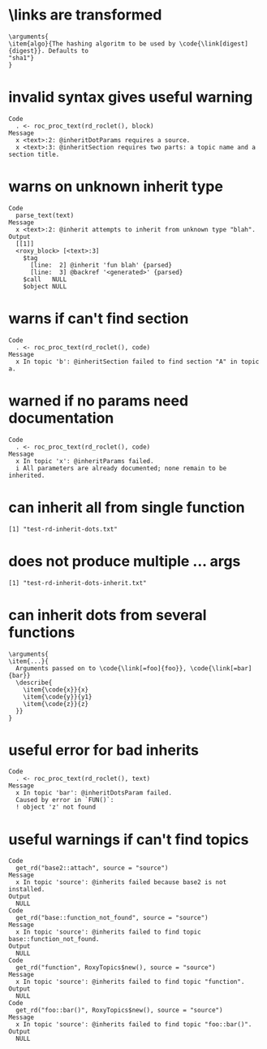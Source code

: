 # \links are transformed

    \arguments{
    \item{algo}{The hashing algoritm to be used by \code{\link[digest]{digest}}. Defaults to
    "sha1"}
    } 

# invalid syntax gives useful warning

    Code
      . <- roc_proc_text(rd_roclet(), block)
    Message
      x <text>:2: @inheritDotParams requires a source.
      x <text>:3: @inheritSection requires two parts: a topic name and a section title.

# warns on unknown inherit type

    Code
      parse_text(text)
    Message
      x <text>:2: @inherit attempts to inherit from unknown type "blah".
    Output
      [[1]]
      <roxy_block> [<text>:3]
        $tag
          [line:  2] @inherit 'fun blah' {parsed}
          [line:  3] @backref '<generated>' {parsed}
        $call   NULL
        $object NULL
        
      

# warns if can't find section

    Code
      . <- roc_proc_text(rd_roclet(), code)
    Message
      x In topic 'b': @inheritSection failed to find section "A" in topic a.

# warned if no params need documentation

    Code
      . <- roc_proc_text(rd_roclet(), code)
    Message
      x In topic 'x': @inheritParams failed.
      i All parameters are already documented; none remain to be inherited.

# can inherit all from single function

    [1] "test-rd-inherit-dots.txt"

# does not produce multiple ... args

    [1] "test-rd-inherit-dots-inherit.txt"

# can inherit dots from several functions

    \arguments{
    \item{...}{
      Arguments passed on to \code{\link[=foo]{foo}}, \code{\link[=bar]{bar}}
      \describe{
        \item{\code{x}}{x}
        \item{\code{y}}{y1}
        \item{\code{z}}{z}
      }}
    } 

# useful error for bad inherits

    Code
      . <- roc_proc_text(rd_roclet(), text)
    Message
      x In topic 'bar': @inheritDotsParam failed.
      Caused by error in `FUN()`:
      ! object 'z' not found

# useful warnings if can't find topics

    Code
      get_rd("base2::attach", source = "source")
    Message
      x In topic 'source': @inherits failed because base2 is not installed.
    Output
      NULL
    Code
      get_rd("base::function_not_found", source = "source")
    Message
      x In topic 'source': @inherits failed to find topic base::function_not_found.
    Output
      NULL
    Code
      get_rd("function", RoxyTopics$new(), source = "source")
    Message
      x In topic 'source': @inherits failed to find topic "function".
    Output
      NULL
    Code
      get_rd("foo::bar()", RoxyTopics$new(), source = "source")
    Message
      x In topic 'source': @inherits failed to find topic "foo::bar()".
    Output
      NULL

